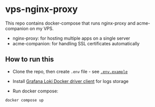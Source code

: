 # vps-nginx-proxy

This repo contains docker-compose that runs nginx-proxy and acme-companion on my VPS.

-   nginx-proxy: for hosting multiple apps on a single server
-   acme-companion: for handling SSL certificates automatically

## How to run this

-   Clone the repo, then create `.env` file - see [`.env.example`](https://github.com/Bladesheng/weather-station-backend/blob/main/.env.example)

-   Install [Grafana Loki Docker driver client](https://grafana.com/docs/loki/latest/send-data/docker-driver/) for logs storage

-   Run docker compose:

```sh
docker compose up
```
